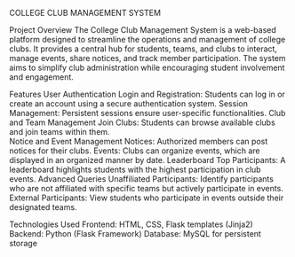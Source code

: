 COLLEGE CLUB MANAGEMENT SYSTEM

Project Overview
The College Club Management System is a web-based platform designed to streamline the operations and management of college clubs. It provides a central hub for students, teams, and clubs to interact, manage events, share notices, and track member participation.
The system aims to simplify club administration while encouraging student involvement and engagement.

Features
User Authentication
Login and Registration: Students can log in or create an account using a secure authentication system.
Session Management: Persistent sessions ensure user-specific functionalities.
Club and Team Management
Join Clubs: Students can browse available clubs and join teams within them.  
Notice and Event Management
Notices: Authorized members can post notices for their clubs.
Events: Clubs can organize events, which are displayed in an organized manner by date.
Leaderboard
Top Participants: A leaderboard highlights students with the highest participation in club events.
Advanced Queries
Unaffiliated Participants: Identify participants who are not affiliated with specific teams but actively participate in events.
External Participants: View students who participate in events outside their designated teams.

Technologies Used
Frontend: HTML, CSS, Flask templates (Jinja2)
Backend: Python (Flask Framework)
Database: MySQL for persistent storage

